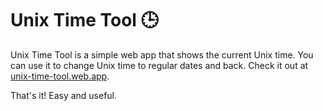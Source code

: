 # Unix Time Tool 🕒

Unix Time Tool is a simple web app that shows the current Unix time. You can use it to change Unix time to regular dates and back. Check it out at [unix-time-tool.web.app](https://unix-time-tool.web.app).

That's it! Easy and useful.